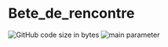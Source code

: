 # Bete_de_rencontre
![GitHub code size in bytes](https://img.shields.io/github/languages/code-size/RedOren28/Bete_de_rencontre)
![main parameter](https://github.com/github/docs/actions/workflows/main.yml/badge.svg?branch=main)
